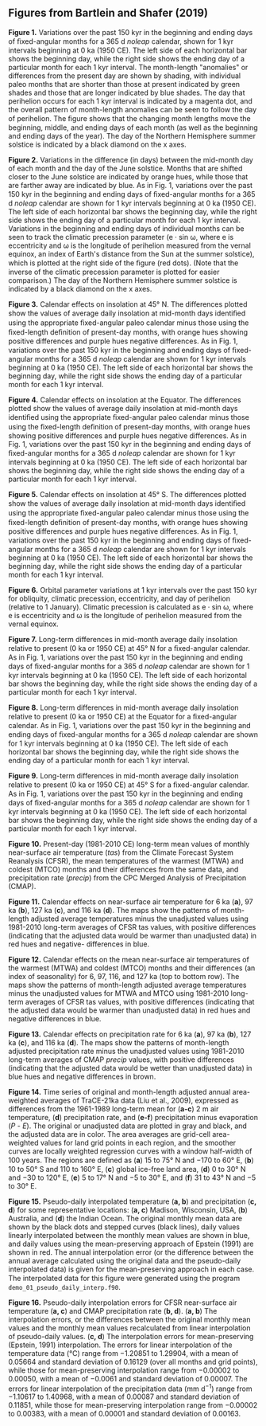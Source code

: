 ## Figures from Bartlein and Shafer (2019) ##

**Figure 1.** Variations over the past 150 kyr in the beginning and
ending days of ﬁxed-angular months for a 365 d *noleap* calendar, shown
for 1 kyr intervals beginning at 0 ka (1950 CE). The left side of each
horizontal bar shows the beginning day, while the right side shows the
ending day of a particular month for each 1 kyr interval. The
month-length "anomalies" or differences from the present day are shown
by shading, with individual paleo months that are shorter than those at
present indicated by green shades and those that are longer indicated by
blue shades. The day that perihelion occurs for each 1 kyr interval is
indicated by a magenta dot, and the overall pattern of month-length
anomalies can be seen to follow the day of perihelion. The ﬁgure shows
that the changing month lengths move the beginning, middle, and ending
days of each month (as well as the beginning and ending days of the
year). The day of the Northern Hemisphere summer solstice is indicated
by a black diamond on the x axes.

**Figure 2.** Variations in the difference (in days) between the
mid-month day of each month and the day of the June solstice. Months
that are shifted closer to the June solstice are indicated by orange
hues, while those that are farther away are indicated by blue. As in
Fig. 1, variations over the past 150 kyr in the beginning and ending
days of ﬁxed-angular months for a 365 d *noleap* calendar are shown for
1 kyr intervals beginning at 0 ka (1950 CE). The left side of each
horizontal bar shows the beginning day, while the right side shows the
ending day of a particular month for each 1 kyr interval. Variations in
the beginning and ending days of individual months can be seen to track
the climatic precession parameter (e · sin ω, where e is eccentricity
and ω is the longitude of perihelion measured from the vernal equinox,
an index of Earth's distance from the Sun at the summer solstice), which
is plotted at the right side of the ﬁgure (red dots). (Note that the
inverse of the climatic precession parameter is plotted for easier
comparison.) The day of the Northern Hemisphere summer solstice is
indicated by a black diamond on the x axes.

**Figure 3.** Calendar effects on insolation at 45° N. The differences
plotted show the values of average daily insolation at mid-month days
identiﬁed using the appropriate ﬁxed-angular paleo calendar minus those
using the ﬁxed-length deﬁnition of present-day months, with orange hues
showing positive differences and purple hues negative differences. As in
Fig. 1, variations over the past 150 kyr in the beginning and ending
days of ﬁxed-angular months for a 365 d *noleap* calendar are shown for
1 kyr intervals beginning at 0 ka (1950 CE). The left side of each
horizontal bar shows the beginning day, while the right side shows the
ending day of a particular month for each 1 kyr interval.

**Figure 4.** Calendar effects on insolation at the Equator. The
differences plotted show the values of average daily insolation at
mid-month days identiﬁed using the appropriate ﬁxed-angular paleo
calendar minus those using the ﬁxed-length deﬁnition of present-day
months, with orange hues showing positive differences and purple hues
negative differences. As in Fig. 1, variations over the past 150 kyr in
the beginning and ending days of ﬁxed-angular months for a 365 d
*noleap* calendar are shown for 1 kyr intervals beginning at 0 ka (1950
CE). The left side of each horizontal bar shows the beginning day, while
the right side shows the ending day of a particular month for each 1 kyr
interval.

**Figure 5.** Calendar effects on insolation at 45° S. The differences
plotted show the values of average daily insolation at mid-month days
identiﬁed using the appropriate ﬁxed-angular paleo calendar minus those
using the ﬁxed-length deﬁnition of present-day months, with orange hues
showing positive differences and purple hues negative differences. As in
Fig. 1, variations over the past 150 kyr in the beginning and ending
days of ﬁxed-angular months for a 365 d *noleap* calendar are shown for
1 kyr intervals beginning at 0 ka (1950 CE). The left side of each
horizontal bar shows the beginning day, while the right side shows the
ending day of a particular month for each 1 kyr interval.

**Figure 6.** Orbital parameter variations at 1 kyr intervals over the
past 150 kyr for obliquity, climatic precession, eccentricity, and day
of perihelion (relative to 1 January). Climatic precession is calculated
as e · sin ω, where e is eccentricity and ω is the longitude of
perihelion measured from the vernal equinox.

**Figure 7.** Long-term differences in mid-month average daily
insolation relative to present (0 ka or 1950 CE) at 45° N for a
ﬁxed-angular calendar. As in Fig. 1, variations over the past 150 kyr in
the beginning and ending days of ﬁxed-angular months for a 365 d
*noleap* calendar are shown for 1 kyr intervals beginning at 0 ka (1950
CE). The left side of each horizontal bar shows the beginning day, while
the right side shows the ending day of a particular month for each 1 kyr
interval.

**Figure 8.** Long-term differences in mid-month average daily
insolation relative to present (0 ka or 1950 CE) at the Equator for a
ﬁxed-angular calendar. As in Fig. 1, variations over the past 150 kyr in
the beginning and ending days of ﬁxed-angular months for a 365 d
*noleap* calendar are shown for 1 kyr intervals beginning at 0 ka (1950
CE). The left side of each horizontal bar shows the beginning day, while
the right side shows the ending day of a particular month for each 1 kyr
interval.

**Figure 9.** Long-term differences in mid-month average daily
insolation relative to present (0 ka or 1950 CE) at 45° S for a
ﬁxed-angular calendar. As in Fig. 1, variations over the past 150 kyr in
the beginning and ending days of ﬁxed-angular months for a 365 d
*noleap* calendar are shown for 1 kyr intervals beginning at 0 ka (1950
CE). The left side of each horizontal bar shows the beginning day, while
the right side shows the ending day of a particular month for each 1 kyr
interval.

**Figure 10.** Present-day (1981-2010 CE) long-term mean values of
monthly near-surface air temperature (*tas*) from the Climate Forecast
System Reanalysis (CFSR), the mean temperatures of the warmest (MTWA)
and coldest (MTCO) months and their differences from the same data, and
precipitation rate (*precip*) from the CPC Merged Analysis of
Precipitation (CMAP).

**Figure 11.** Calendar effects on near-surface air temperature for 6 ka
(**a**), 97 ka (**b**), 127 ka (**c**), and 116 ka (**d**). The maps
show the patterns of month-length adjusted average temperatures minus
the unadjusted values using 1981-2010 long-term averages of CFSR tas
values, with positive differences (indicating that the adjusted data
would be warmer than unadjusted data) in red hues and negative-
differences in blue.

**Figure 12.** Calendar effects on the mean near-surface air
temperatures of the warmest (MTWA) and coldest (MTCO) months and their
differences (an index of seasonality) for 6, 97, 116, and 127 ka (top to
bottom row). The maps show the patterns of month-length adjusted average
temperatures minus the unadjusted values for MTWA and MTCO using
1981-2010 long-term averages of CFSR tas values, with positive
differences (indicating that the adjusted data would be warmer than
unadjusted data) in red hues and negative differences in blue.

**Figure 13.** Calendar effects on precipitation rate for 6 ka (**a**),
97 ka (**b**), 127 ka (**c**), and 116 ka (**d**). The maps show the
patterns of month-length adjusted precipitation rate minus the
unadjusted values using 1981-2010 long-term averages of CMAP *precip*
values, with positive differences (indicating that the adjusted data
would be wetter than unadjusted data) in blue hues and negative
differences in brown.

**Figure 14.** Time series of original and month-length adjusted annual
area-weighted averages of TraCE-21ka data (Liu et al., 2009), expressed
as differences from the 1961-1989 long-term mean for (**a-c**) 2 m air
temperature, (**d**) precipitation rate, and (**e-f**) precipitation
minus evaporation (*P* - *E*). The original or unadjusted data are
plotted in gray and black, and the adjusted data are in color. The area
averages are grid-cell area-weighted values for land grid points in each
region, and the smoother curves are locally weighted regression curves
with a window half-width of 100 years. The regions are deﬁned as (**a**)
15 to 75° N and −170 to 60° E, (**b**) 10 to 50° S and 110 to 160° E,
(**c**) global ice-free land area, (**d**) 0 to 30° N and −30 to 120° E,
(**e**) 5 to 17° N and −5 to 30° E, and (**f**) 31 to 43° N and −5 to
30° E.

**Figure 15.** Pseudo-daily interpolated temperature (**a, b**) and
precipitation (**c, d**) for some representative locations: (**a, c**)
Madison, Wisconsin, USA, (**b**) Australia, and (**d**) the Indian
Ocean. The original monthly mean data are shown by the black dots and
stepped curves (black lines), daily values linearly interpolated between
the monthly mean values are shown in blue, and daily values using the
mean-preserving approach of Epstein (1991) are shown in red. The annual
interpolation error (or the difference between the annual average
calculated using the original data and the pseudo-daily interpolated
data) is given for the mean-preserving approach in each case. The
interpolated data for this ﬁgure were generated using the program
`demo_01_pseudo_daily_interp.f90`.

**Figure 16.** Pseudo-daily interpolation errors for CFSR near-surface
air temperature (**a, c**) and CMAP precipitation rate (**b, d**). (**a,
b**) The interpolation errors, or the differences between the original
monthly mean values and the monthly mean values recalculated from linear
interpolation of pseudo-daily values. (**c, d**) The interpolation
errors for mean-preserving (Epstein, 1991) interpolation. The errors for
linear interpolation of the temperature data (°C) range from −1.20851 to
1.29904, with a mean of 0.05664 and standard deviation of 0.16129 (over
all months and grid points), while those for mean-preserving
interpolation range from −0.00002 to 0.00050, with a mean of −0.0061 and
standard deviation of 0.00007. The errors for linear interpolation of
the precipitation data (mm d<sup>−1</sup>) range from −1.10617 to 1.40968, with a
mean of 0.00087 and standard deviation of 0.11851, while those for
mean-preserving interpolation range from −0.00002 to 0.00383, with a
mean of 0.00001 and standard deviation of 0.00163.

